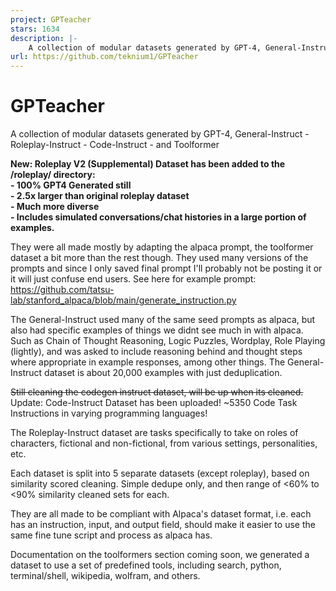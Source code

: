 ```yaml
---
project: GPTeacher
stars: 1634
description: |-
    A collection of modular datasets generated by GPT-4, General-Instruct - Roleplay-Instruct - Code-Instruct - and Toolformer
url: https://github.com/teknium1/GPTeacher
---
```


# GPTeacher
A collection of modular datasets generated by GPT-4, General-Instruct - Roleplay-Instruct - Code-Instruct - and Toolformer

**New: Roleplay V2 (Supplemental) Dataset has been added to the /roleplay/ directory:**  
**- 100% GPT4 Generated still**   
**- 2.5x larger than original roleplay dataset**  
**- Much more diverse**  
**- Includes simulated conversations/chat histories in a large portion of examples.**  

They were all made mostly by adapting the alpaca prompt, the toolformer dataset a bit more than the rest though. They used many versions of the prompts and since I only saved final prompt I'll probably not be posting it or it will just confuse end users. See here for example prompt: https://github.com/tatsu-lab/stanford_alpaca/blob/main/generate_instruction.py

The General-Instruct used many of the same seed prompts as alpaca, but also had specific examples of things we didnt see much in with alpaca. Such as Chain of Thought Reasoning, Logic Puzzles, Wordplay, Role Playing (lightly), and was asked to include reasoning behind and thought steps where appropriate in example responses, among other things. 
The General-Instruct dataset is about 20,000 examples with just deduplication.

~~Still cleaning the codegen instruct dataset, will be up when its cleaned.~~  
Update: Code-Instruct Dataset has been uploaded! ~5350 Code Task Instructions in varying programming languages!

The Roleplay-Instruct dataset are tasks specifically to take on roles of characters, fictional and non-fictional, from various settings, personalities, etc.

Each dataset is split into 5 separate datasets (except roleplay), based on similarity scored cleaning. Simple dedupe only, and then range of <60% to <90% similarity cleaned sets for each.

They are all made to be compliant with Alpaca's dataset format, i.e. each has an instruction, input, and output field, should make it easier to use the same fine tune script and process as alpaca has.

Documentation on the toolformers section coming soon, we generated a dataset to use a set of predefined tools, including search, python, terminal/shell, wikipedia, wolfram, and others.

